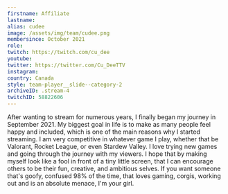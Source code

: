 ```yaml
---
firstname: Affiliate
lastname:
alias: cudee
image: /assets/img/team/cudee.png
membersince: October 2021
role: 
twitch: https://twitch.com/cu_dee
youtube:
twitter: https://twitter.com/Cu_DeeTTV
instagram:
country: Canada
style: team-player__slide--category-2
archiveID: .stream-4
twitchID: 58822606 
---
```

After wanting to stream for numerous years, I finally began my journey in September 2021. My biggest goal in life is to make as many people feel happy and included, which is one of the main reasons why I started streaming. I am very competitive in whatever game I play, whether that be Valorant, Rocket League, or even Stardew Valley. I love trying new games and going through the journey with my viewers. I hope that by making myself look like a fool in front of a tiny little screen, that I can encourage others to be their fun, creative, and ambitious selves. If you want someone that's goofy, confused 98% of the time, that loves gaming, corgis, working out and is an absolute menace, I'm your girl.